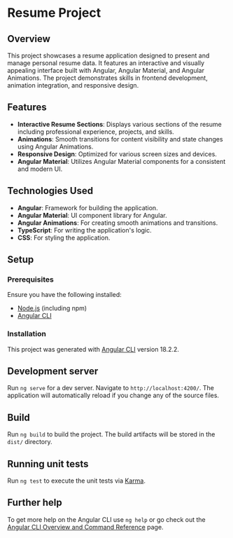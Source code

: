 # Resume Project

## Overview

This project showcases a resume application designed to present and manage personal resume data. It features an interactive and visually appealing interface built with Angular, Angular Material, and Angular Animations. The project demonstrates skills in frontend development, animation integration, and responsive design.

## Features

- **Interactive Resume Sections**: Displays various sections of the resume including professional experience, projects, and skills.
- **Animations**: Smooth transitions for content visibility and state changes using Angular Animations.
- **Responsive Design**: Optimized for various screen sizes and devices.
- **Angular Material**: Utilizes Angular Material components for a consistent and modern UI.

## Technologies Used

- **Angular**: Framework for building the application.
- **Angular Material**: UI component library for Angular.
- **Angular Animations**: For creating smooth animations and transitions.
- **TypeScript**: For writing the application's logic.
- **CSS**: For styling the application.

## Setup

### Prerequisites

Ensure you have the following installed:

- [Node.js](https://nodejs.org/) (including npm)
- [Angular CLI](https://angular.io/cli)

### Installation

This project was generated with [Angular CLI](https://github.com/angular/angular-cli) version 18.2.2.

## Development server

Run `ng serve` for a dev server. Navigate to `http://localhost:4200/`. The application will automatically reload if you change any of the source files.

## Build

Run `ng build` to build the project. The build artifacts will be stored in the `dist/` directory.

## Running unit tests

Run `ng test` to execute the unit tests via [Karma](https://karma-runner.github.io).

## Further help

To get more help on the Angular CLI use `ng help` or go check out the [Angular CLI Overview and Command Reference](https://angular.io/cli) page.
